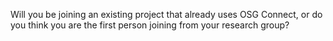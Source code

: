 Will you be joining an existing project that already uses OSG Connect, or do you think you are the first person joining from your research group?
